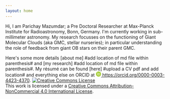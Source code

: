 ```yaml
---
layout: home
---
```

Hi, I am Parichay Mazumdar; a Pre Doctoral Researcher at Max-Planck Institute for Radioastronomy, Bonn, Germany.
I'm currently working in sub-millimeter astronomy. My research focusses on the functioning of Giant Molecular Clouds 
(aka GMC, stellar nurseries); in particular understanding the role of feedback from giant OB stars on their parent GMC.

Here's some more details [about me] #add location of md file within parenthesis# and [my research] 
#add location of md file within parenthesis#. My résumé can be found [here] #upload a CV pdf and 
add location# and everything else on ORCID at <a href= https://orcid.org/0000-0001-5265-6288><img alt="ORCID logo"
src="/img/logos/orcid_icon.svg" width="16" height="16" />
https://orcid.org/0000-0003-4423-4370</a>. <a rel="license" href="http://creativecommons.org/licenses/by-nc/4.0/"><img alt="Creative Commons License" style="border-width:0" src="https://i.creativecommons.org/l/by-nc/4.0/80x15.png" /></a><br />This work is licensed under a <a rel="license" href="http://creativecommons.org/licenses/by-nc/4.0/">Creative Commons Attribution-NonCommercial 4.0 International License</a>.
